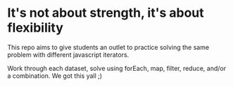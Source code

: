 # It's not about strength, it's about flexibility 

This repo aims to give students an outlet to practice solving the same problem with different javascript iterators.

Work through each dataset, solve using forEach, map, filter, reduce, and/or a combination. We got this yall ;)